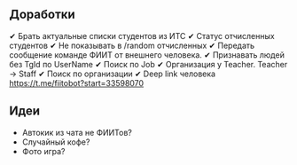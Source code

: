 ﻿## Доработки

✔ Брать актуальные списки студентов из ИТС
✔ Статус отчисленных студентов
✔ Не показывать в /random отчисленных
✔ Передать сообщение команде ФИИТ от внешнего человека.
✔ Признавать людей без TgId по UserName
✔ Поиск по Job
✔ Организация у Teacher. Teacher → Staff
✔ Поиск по организации
✔ Deep link человека https://t.me/fiitobot?start=33598070

## Идеи

* Автокик из чата не ФИИТов?
* Случайный кофе?
* Фото игра?
